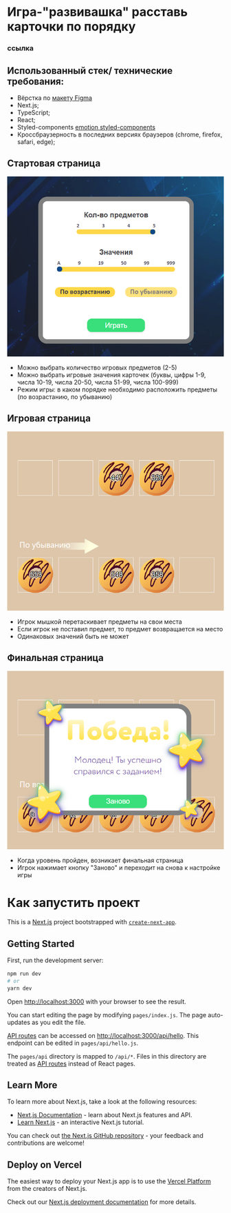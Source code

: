 # Игра-"развивашка" расставь карточки по порядку  
### ссылка

## Использованный стек/ технические требования:
 
+ Вёрстка по [макету Figma](https://www.figma.com/file/Ttn7siGjRcFZ0OzPbT2Xxg/%D0%A2%D0%B5%D1%81%D1%82%D0%BE%D0%B2%D0%BE%D0%B5?node-id=1%3A2642 "https://www.figma.com/file/Ttn7siGjRcFZ0OzPbT2Xxg/%D0%A2%D0%B5%D1%81%D1%82%D0%BE%D0%B2%D0%BE%D0%B5?node-id=1%3A2642")
+ Next.js;
+ TypeScript;
+ React;
+ Styled-components [emotion styled-components](https://emotion.sh/docs/styled "https://emotion.sh/docs/styled")
+ Кроссбраузерность в последних версиях браузеров (chrome, firefox, safari, edge);
 



 ## Стартовая страница
![image](https://github.com/Anastasia-kot/donut-game-app/blob/main/.screenshots/localhost_3000_%20(2).png)
+ Можно выбрать количество игровых предметов (2-5)
+ Можно выбрать игровые значения карточек (буквы, цифры 1-9, числа 10-19, числа 20-50, числа 51-99, числа 100-999)
+ Режим игры: в каком порядке необходимо расположить предметы (по возрастанию, по убыванию)

 ## Игровая страница
![image](https://github.com/Anastasia-kot/donut-game-app/blob/main/.screenshots/localhost_3000_%20(4).png)
+ Игрок мышкой перетаскивает предметы на свои места
+ Если игрок не поставил предмет, то предмет возвращается на место
+ Одинаковых значений быть не может

 ## Финальная страница
![image](https://github.com/Anastasia-kot/donut-game-app/blob/main/.screenshots/localhost_3000_%20(3).png)
+ Когда уровень пройден, возникает финальная страница
+ Игрок нажимает кнопку "Заново" и переходит на снова к настройке игры


 

 





# Как запустить проект

This is a [Next.js](https://nextjs.org/) project bootstrapped with [`create-next-app`](https://github.com/vercel/next.js/tree/canary/packages/create-next-app).

## Getting Started

First, run the development server:

```bash
npm run dev
# or
yarn dev
```

Open [http://localhost:3000](http://localhost:3000) with your browser to see the result.

You can start editing the page by modifying `pages/index.js`. The page auto-updates as you edit the file.

[API routes](https://nextjs.org/docs/api-routes/introduction) can be accessed on [http://localhost:3000/api/hello](http://localhost:3000/api/hello). This endpoint can be edited in `pages/api/hello.js`.

The `pages/api` directory is mapped to `/api/*`. Files in this directory are treated as [API routes](https://nextjs.org/docs/api-routes/introduction) instead of React pages.

## Learn More

To learn more about Next.js, take a look at the following resources:

- [Next.js Documentation](https://nextjs.org/docs) - learn about Next.js features and API.
- [Learn Next.js](https://nextjs.org/learn) - an interactive Next.js tutorial.

You can check out [the Next.js GitHub repository](https://github.com/vercel/next.js/) - your feedback and contributions are welcome!

## Deploy on Vercel

The easiest way to deploy your Next.js app is to use the [Vercel Platform](https://vercel.com/new?utm_medium=default-template&filter=next.js&utm_source=create-next-app&utm_campaign=create-next-app-readme) from the creators of Next.js.

Check out our [Next.js deployment documentation](https://nextjs.org/docs/deployment) for more details.
